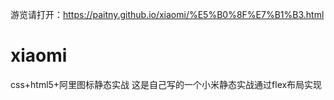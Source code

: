 游览请打开：https://paitny.github.io/xiaomi/%E5%B0%8F%E7%B1%B3.html

# xiaomi
css+html5+阿里图标静态实战
这是自己写的一个小米静态实战通过flex布局实现
